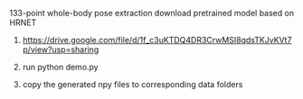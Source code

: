 133-point whole-body pose extraction
download pretrained model based on HRNET
1. https://drive.google.com/file/d/1f_c3uKTDQ4DR3CrwMSI8qdsTKJvKVt7p/view?usp=sharing

2. run python demo.py

3. copy the generated npy files to corresponding data folders